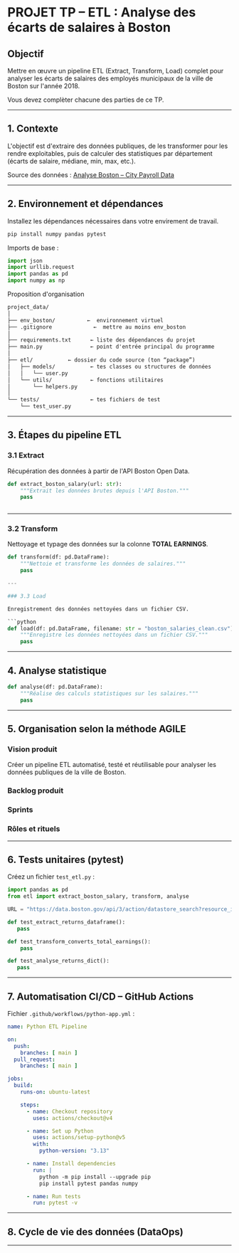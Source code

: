 # PROJET TP – ETL : Analyse des écarts de salaires à Boston

## Objectif

Mettre en œuvre un pipeline ETL (Extract, Transform, Load) complet pour analyser les écarts de salaires des employés municipaux de la ville de Boston sur l'année 2018.

Vous devez complèter chacune des parties de ce TP.

---

## 1. Contexte

L'objectif est d'extraire des données publiques, de les transformer pour les rendre exploitables, puis de calculer des statistiques par département (écarts de salaire, médiane, min, max, etc.).

Source des données :
[Analyse Boston – City Payroll Data](https://data.boston.gov/api/3/action/datastore_search?resource_id=31358fd1-849a-48e0-8285-e813f6efbdf1)

---

## 2. Environnement et dépendances

Installez les dépendances nécessaires dans votre envirement de travail.

```bash
pip install numpy pandas pytest
```

Imports de base :

```python
import json
import urllib.request
import pandas as pd
import numpy as np
```

Proposition d'organisation

```txt
project_data/
│
├── env_boston/          ←  environnement virtuel
├── .gitignore             ←  mettre au moins env_boston
│
├── requirements.txt      ← liste des dépendances du projet
├── main.py               ← point d'entrée principal du programme
│
├── etl/           ← dossier du code source (ton “package”)
│   ├── models/           ← tes classes ou structures de données
│   │   └── user.py
│   └── utils/            ← fonctions utilitaires
│       └── helpers.py
│
└── tests/                ← tes fichiers de test
    └── test_user.py
```

---

## 3. Étapes du pipeline ETL

### 3.1 Extract

Récupération des données à partir de l'API Boston Open Data.

```python
def extract_boston_salary(url: str):
    """Extrait les données brutes depuis l'API Boston."""
    pass
 
```

---

### 3.2 Transform

Nettoyage et typage des données sur la colonne **TOTAL EARNINGS**.

```python
def transform(df: pd.DataFrame):
    """Nettoie et transforme les données de salaires."""
    pass

---

### 3.3 Load

Enregistrement des données nettoyées dans un fichier CSV.

```python
def load(df: pd.DataFrame, filename: str = "boston_salaries_clean.csv"):
    """Enregistre les données nettoyées dans un fichier CSV."""
    pass
```

---

## 4. Analyse statistique

```python
def analyse(df: pd.DataFrame):
    """Réalise des calculs statistiques sur les salaires."""
    pass
```

---

## 5. Organisation selon la méthode AGILE

### Vision produit

Créer un pipeline ETL automatisé, testé et réutilisable pour analyser les données publiques de la ville de Boston.

### Backlog produit

### Sprints

### Rôles et rituels

---

## 6. Tests unitaires (pytest)

Créez un fichier `test_etl.py` :

```python
import pandas as pd
from etl import extract_boston_salary, transform, analyse

URL = "https://data.boston.gov/api/3/action/datastore_search?resource_id=31358fd1-849a-48e0-8285-e813f6efbdf1"

def test_extract_returns_dataframe():
   pass

def test_transform_converts_total_earnings():
    pass

def test_analyse_returns_dict():
   pass
```

---

## 7. Automatisation CI/CD – GitHub Actions

Fichier `.github/workflows/python-app.yml` :

```yaml
name: Python ETL Pipeline

on:
  push:
    branches: [ main ]
  pull_request:
    branches: [ main ]

jobs:
  build:
    runs-on: ubuntu-latest

    steps:
      - name: Checkout repository
        uses: actions/checkout@v4

      - name: Set up Python
        uses: actions/setup-python@v5
        with:
          python-version: "3.13"

      - name: Install dependencies
        run: |
          python -m pip install --upgrade pip
          pip install pytest pandas numpy

      - name: Run tests
        run: pytest -v
```

---

## 8. Cycle de vie des données (DataOps)



---
